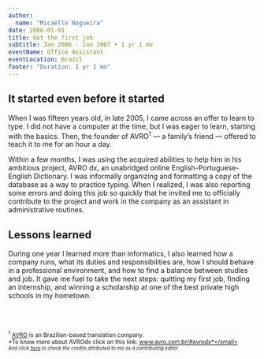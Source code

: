 ```yaml
---
author:
  name: "Micaelle Nogueira"
date: 2006-01-01
title: Got the first job
subtitle: Jan 2006 - Jan 2007 • 1 yr 1 mo
eventName: Office Assistant 
eventLocation: Brazil
footer: "Duration: 1 yr 1 mo"
---
```


## It started even before it started

When I was fifteen years old, in late 2005, I came across an offer to learn to type. I did not have a computer at the time, but I was eager to learn, starting with the basics. Then, the founder of AVRO<sup>1</sup> — a family’s friend — offered to teach it to me for an hour a day.

Within a few months, I was using the acquired abilities to help him in his ambitious project, AVRO dx, an unabridged online English-Portuguese-English Dictionary. I was informally organizing and formatting a copy of the database as a way to practice typing. When I realized, I was also reporting some errors and doing this job so quickly that he invited me to officially contribute to the project and work in the company as an assistant in administrative routines.

## Lessons learned

During one year I learned more than informatics, I also learned how a company runs, what its duties and responsibilities are, how I should behave in a professional environment, and how to find a balance between studies and job. It gave me fuel to take the next steps: quitting my first job, finding an internship, and winning a scholarship at one of the best private high schools in my hometown.

<br/>
<br/>

<small><sup>1</sup> [AVRO](http://www.avro.com.br/) is an Brazilian-based translation company.</small>  
<small>*To know more about AVROdx click on this link: www.avro.com.br/#avrodx*</small><br/>
<small>*And click [here](http://editor.avrodx.com.br/about/credits) to check the credits attributed to me as a contributing editor*</small>